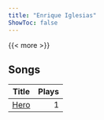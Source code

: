 ```yaml
---
title: "Enrique Iglesias"
ShowToc: false
---
```


{{< more >}}

## Songs
Title | Plays 
----- | -----: 
[Hero](/songs/hero) | 1

